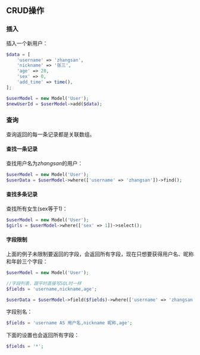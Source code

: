 ## CRUD操作

### 插入

插入一个新用户：
```php
$data = [
    'username' => 'zhangsan',
    'nickname' => '张三',
    'age' => 28,
    'sex' => 0,
    'add_time' => time(),
];

$userModel = new Model('User');
$newUserId = $userModel->add($data);
```
### 查询

查询返回的每一条记录都是关联数组。

#### 查找一条记录

查找用户名为*zhangsan*的用户：
```php
$userModel = new Model('User');
$userData = $userModel->where(['username' => 'zhangsan'])->find();
```

#### 查找多条记录

查找所有女生(sex等于1)：
```php
$userModel = new Model('User');
$girls = $userModel->where(['sex' => 1])->select();
```

#### 字段限制

上面的例子未限制要返回的字段，会返回所有字段，现在只想要获得用户名、昵称和年龄三个字段：
```php
$userModel = new Model('User');

//字段列表，跟平时直接写SQL时一样
$fields = 'username,nickname,age';

$userData = $userModel->field($fields)->where(['username' => 'zhangsan'])->find();
```

字段别名：
```php
$fields = 'username AS 用户名,nickname 昵称,age';
```

下面的设置也会返回所有字段：
```php
$fields = '*';
```